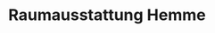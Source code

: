 ---
title: "Raumausstattung Hemme"
url: /bad-bentheim/raumausstattung-hemme/
shop: Raumausstattung
---